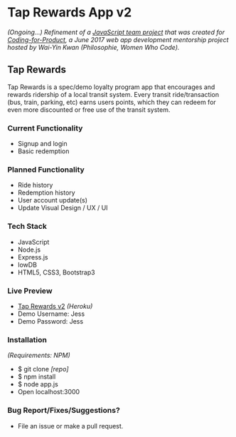 # Tap Rewards App v2

_(Ongoing...) Refinement of a [JavaScript team project](https://github.com/CodingForProduct/tap_rewards) that was created for [Coding-for-Product](http://codingforproduct.com/), a June 2017 web app development mentorship project hosted by Wai-Yin Kwan (Philosophie, Women Who Code)._

## Tap Rewards
Tap Rewards is a spec/demo loyalty program app that encourages and rewards ridership of a local transit system. Every transit ride/transaction (bus, train, parking, etc) earns users points, which they can redeem for even more discounted or free use of the transit system.

### Current Functionality
* Signup and login
* Basic redemption

### Planned Functionality
* Ride history
* Redemption history
* User account update(s)
* Update Visual Design / UX / UI

### Tech Stack
* JavaScript
* Node.js
* Express.js
* lowDB
* HTML5, CSS3, Bootstrap3

### Live Preview
* [Tap Rewards v2]() _(Heroku)_
* Demo Username: Jess
* Demo Password: Jess

### Installation
_(Requirements: NPM)_
* $ git clone _[repo]_
* $ npm install
* $ node app.js
* Open localhost:3000

### Bug Report/Fixes/Suggestions?
* File an issue or make a pull request.